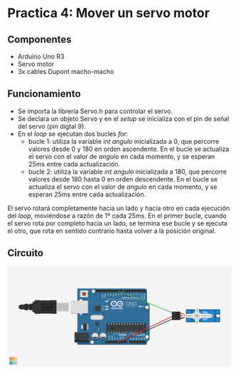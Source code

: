 # Practica 4: Mover un servo motor

## Componentes

* Arduino Uno R3
* Servo motor
* 3x cables Dupont macho-macho

## Funcionamiento

* Se importa la librería Servo.h para controlar el servo.
* Se declara un objeto Servo y en el _setup_ se inicializa con el pin de señal del servo (pin digtal 9).
* En el _loop_ se ejecutan dos bucles _for_:
	- bucle 1: utiliza la variable _int angulo_ inicializada a 0, que percorre valores desde 0 y 180 en orden ascendente. En el bucle se actualiza el servo con el valor de _angulo_ en cada momento, y se esperan 25ms entre cada actualización.
	- bucle 2: utiliza la variable _int angulo_ inicializada a 180, que percorre valores desde 180 hasta 0 en orden descendente. En el bucle se actualiza el servo con el valor de _angulo_ en cada momento, y se esperan 25ms entre cada actualización.

El servo rotará completamente hacia un lado y hacia otro en cada ejecución del _loop_, moviéndose a razón de 1º cada 25ms. En el primer bucle, cuando el servo rota por completo hacia un lado, se termina ese bucle y se ejecuta el otro, que rota en sentido contrario hasta volver a la posición original.

## Circuito

![esquema tinkercad](pr4.png)

